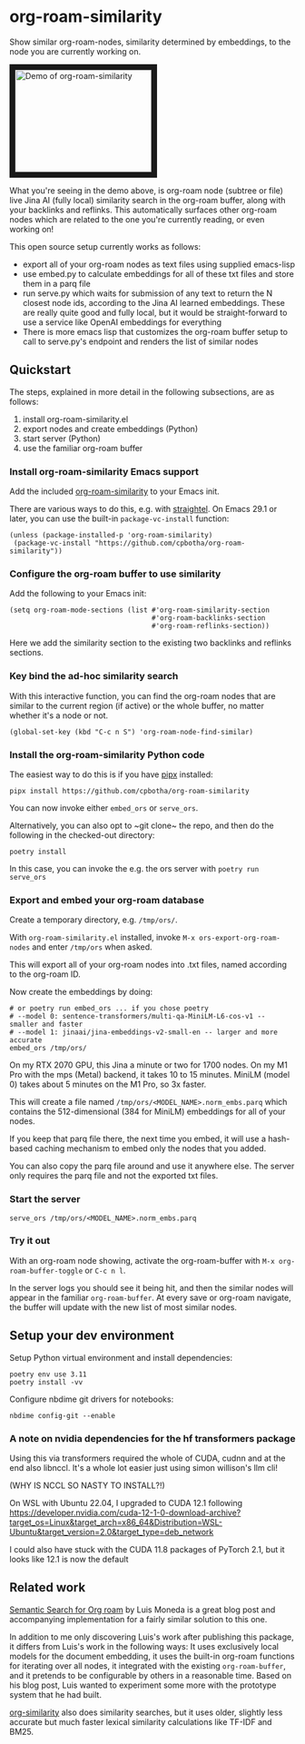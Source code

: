 # org-roam-similarity

Show similar org-roam-nodes, similarity determined by embeddings, to the node you are currently working on.

<a href="http://www.youtube.com/watch?feature=player_embedded&v=cHQx4ITQRNU
" target="_blank"><img src="http://img.youtube.com/vi/cHQx4ITQRNU/0.jpg"
alt="Demo of org-roam-similarity" width="240" height="180" border="10" /></a>

What you're seeing in the demo above, is org-roam node (subtree or file) live Jina AI (fully local) similarity search in the org-roam buffer, along with your backlinks and reflinks. This automatically surfaces other org-roam nodes which are related to the one you're currently reading, or even working on!

This open source setup currently works as follows:

- export all of your org-roam nodes as text files using supplied emacs-lisp
- use embed.py to calculate embeddings for all of these txt files and store them in a parq file
- run serve.py which waits for submission of any text to return the N closest node ids, according to the Jina AI learned embeddings. These are really quite good and fully local, but it would be straight-forward to use a service like OpenAI embeddings for everything
- There is more emacs lisp that customizes the org-roam buffer setup to call to serve.py's endpoint and renders the list of similar nodes

## Quickstart

The steps, explained in more detail in the following subsections, are as follows:

1. install org-roam-similarity.el
2. export nodes and create embeddings (Python)
3. start server (Python)
4. use the familiar org-roam buffer

### Install org-roam-similarity Emacs support

Add the included [org-roam-similarity](./org-roam-similarity.el) to your Emacs init.

There are various ways to do this, e.g. with [straightel](https://github.com/radian-software/straight.el). On Emacs 29.1 or later, you can use the built-in `package-vc-install` function:

```emacs-lisp
(unless (package-installed-p 'org-roam-similarity)
 (package-vc-install "https://github.com/cpbotha/org-roam-similarity"))
```

### Configure the org-roam buffer to use similarity

Add the following to your Emacs init:

```emacs-lisp
(setq org-roam-mode-sections (list #'org-roam-similarity-section
                                   #'org-roam-backlinks-section
                                   #'org-roam-reflinks-section))
```

Here we add the similarity section to the existing two backlinks and reflinks sections.

### Key bind the ad-hoc similarity search

With this interactive function, you can find the org-roam nodes that are similar to the current region (if active) or the whole buffer, no matter whether it's a node or not.

``` emacs-lisp
(global-set-key (kbd "C-c n S") 'org-roam-node-find-similar)
```

### Install the org-roam-similarity Python code

The easiest way to do this is if you have [pipx](https://github.com/pypa/pipx) installed:

```shell
pipx install https://github.com/cpbotha/org-roam-similarity
```

You can now invoke either `embed_ors` or `serve_ors`.

Alternatively, you can also opt to ~git clone~ the repo, and then do the following in the checked-out directory:

```shell
poetry install
```

In this case, you can invoke the e.g. the ors server with `poetry run serve_ors`

### Export and embed your org-roam database

Create a temporary directory, e.g. `/tmp/ors/`.

With `org-roam-similarity.el` installed, invoke `M-x ors-export-org-roam-nodes` and enter `/tmp/ors` when asked.

This will export all of your org-roam nodes into .txt files, named according to the org-roam ID.

Now create the embeddings by doing:

```shell
# or poetry run embed_ors ... if you chose poetry
# --model 0: sentence-transformers/multi-qa-MiniLM-L6-cos-v1 -- smaller and faster
# --model 1: jinaai/jina-embeddings-v2-small-en -- larger and more accurate
embed_ors /tmp/ors/
```

On my RTX 2070 GPU, this Jina a minute or two for 1700 nodes. On my M1 Pro with the mps (Metal) backend, it takes 10 to 15 minutes. MiniLM (model 0) takes about 5 minutes on the M1 Pro, so 3x faster.

This will create a file named `/tmp/ors/<MODEL_NAME>.norm_embs.parq` which contains the 512-dimensional (384 for MiniLM) embeddings for all of your nodes.

If you keep that parq file there, the next time you embed, it will use a hash-based caching mechanism to embed only the nodes that you added.

You can also copy the parq file around and use it anywhere else. The server only requires the parq file and not the exported txt files.

### Start the server

```shell
serve_ors /tmp/ors/<MODEL_NAME>.norm_embs.parq
```

### Try it out

With an org-roam node showing, activate the org-roam-buffer with `M-x org-roam-buffer-toggle` or `C-c n l`.

In the server logs you should see it being hit, and then the similar nodes will appear in the familiar `org-roam-buffer`. At every save or org-roam navigate, the buffer will update with the new list of most similar nodes.

## Setup your dev environment

Setup Python virtual environment and install dependencies:

```shell
poetry env use 3.11
poetry install -vv
```

Configure nbdime git drivers for notebooks:

```shell
nbdime config-git --enable
```

### A note on nvidia dependencies for the hf transformers package

Using this via transformers required the whole of CUDA, cudnn and at the end also libnccl. It's a whole lot easier just using simon willison's llm cli!

(WHY IS NCCL SO NASTY TO INSTALL?!)

On WSL with Ubuntu 22.04, I upgraded to CUDA 12.1 following <https://developer.nvidia.com/cuda-12-1-0-download-archive?target_os=Linux&target_arch=x86_64&Distribution=WSL-Ubuntu&target_version=2.0&target_type=deb_network>

I could also have stuck with the CUDA 11.8 packages of PyTorch 2.1, but it looks like 12.1 is now the default

## Related work

[Semantic Search for Org roam](https://lgmoneda.github.io/2023/04/08/semantic-search-for-org-roam.html) by Luis Moneda is a great blog post and accompanying implementation for a fairly similar solution to this one.

In addition to me only discovering Luis's work after publishing this package, it differs from Luis's work in the following ways: It uses exclusively local models for the document embedding, it uses the built-in org-roam functions for iterating over all nodes, it integrated with the existing `org-roam-buffer`, and it pretends to be configurable by others in a reasonable time. Based on his blog post, Luis wanted to experiment some more with the prototype system that he had built.

[org-similarity](https://github.com/brunoarine/org-similarity) also does similarity searches, but it uses
older, slightly less accurate but much faster lexical similarity calculations like TF-IDF and BM25.
